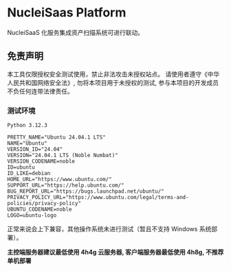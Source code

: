 # NucleiSaas Platform

NucleiSaaS 化服务集成资产扫描系统可进行联动。

## 免责声明

本工具仅限授权安全测试使用，禁止非法攻击未授权站点。
请使用者遵守《中华人民共和国网络安全法》, 勿将本项目用于未授权的测试, 参与本项目的开发成员不负任何连带法律责任。

### 测试环境

```
Python 3.12.3
```

```
PRETTY_NAME="Ubuntu 24.04.1 LTS"
NAME="Ubuntu"
VERSION_ID="24.04"
VERSION="24.04.1 LTS (Noble Numbat)"
VERSION_CODENAME=noble
ID=ubuntu
ID_LIKE=debian
HOME_URL="https://www.ubuntu.com/"
SUPPORT_URL="https://help.ubuntu.com/"
BUG_REPORT_URL="https://bugs.launchpad.net/ubuntu/"
PRIVACY_POLICY_URL="https://www.ubuntu.com/legal/terms-and-policies/privacy-policy"
UBUNTU_CODENAME=noble
LOGO=ubuntu-logo
```

正常来说会上下兼容，其他操作系统未进行测试（暂且不支持 Windows 系统部署）。

__主控端服务器建议最低使用 4h4g 云服务器, 客户端服务器最低使用 4h8g, 不推荐单机部署__